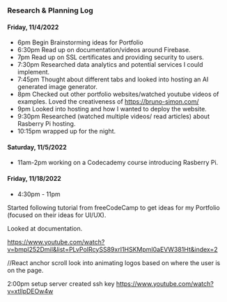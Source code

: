 ### Research & Planning Log
#### Friday, 11/4/2022
* 6pm Begin Brainstorming ideas for Portfolio
* 6:30pm Read up on documentation/videos around Firebase.
* 7pm Read up on SSL certificates and providing security to users.
* 7:30pm Researched data analytics and potential services I could implement.
* 7:45pm Thought about different tabs and looked into hosting an AI generated image generator.
* 8pm Checked out other portfolio websites/watched youtube videos of examples. Loved the creativeness of https://bruno-simon.com/
* 9pm Looked into hosting and how I wanted to deploy the website.
* 9:30pm Researched (watched multiple videos/ read articles) about Rasberry Pi hosting.
* 10:15pm wrapped up for the night.

#### Saturday, 11/5/2022
* 11am-2pm working on a Codecademy course introducing Rasberry Pi.

#### Friday, 11/18/2022
* 4:30pm - 11pm

Started following tutorial from freeCodeCamp to get ideas for my Portfolio (focused on their ideas for UI/UX).

Looked at documentation.

https://www.youtube.com/watch?v=bmpI252DmiI&list=PLvPoIRcySS89xrI1HSKMpml0aEVW381Ht&index=2

//React anchor scroll look into animating logos based on where the user is on the page.

2:00pm setup server
created ssh key
https://www.youtube.com/watch?v=xtllpDEOw4w